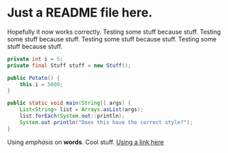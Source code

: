 # Just a README file here.

Hopefully it now works correctly.
Testing some stuff because stuff. Testing some stuff because stuff. Testing some stuff because stuff. Testing some stuff because stuff.

```java
private int i = 5;
private final Stuff stuff = new Stuff();

public Potato() {
	this.i = 5000;
}

public static void main(String[] args) {
	List<String> list = Arrays.asList(args);
	list.forEach(System.out::println);
	System.out.println("Does this have the correct style?");
}
```
Using *emphasis* on **words**. Cool stuff.
[Using a link here](https://www.youtube.com)
